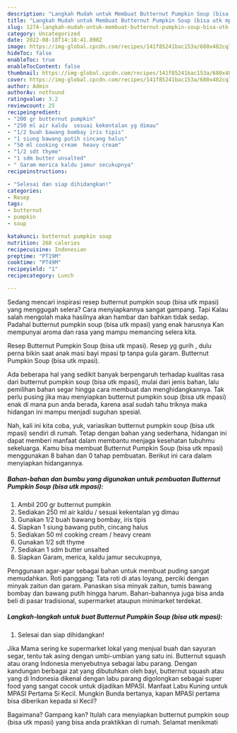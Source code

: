 ```yaml
---
description: "Langkah Mudah untuk Membuat Butternut Pumpkin Soup (bisa utk mpasi) Anti Gagal"
title: "Langkah Mudah untuk Membuat Butternut Pumpkin Soup (bisa utk mpasi) Anti Gagal"
slug: 1274-langkah-mudah-untuk-membuat-butternut-pumpkin-soup-bisa-utk-mpasi-anti-gagal
category: Uncategorized
date: 2022-08-18T14:18:41.890Z
image: https://img-global.cpcdn.com/recipes/141f85241bac153a/680x482cq70/butternut-pumpkin-soup-bisa-utk-mpasi-foto-resep-utama.jpg
hideToc: false
enableToc: true
enableTocContent: false
thumbnail: https://img-global.cpcdn.com/recipes/141f85241bac153a/680x482cq70/butternut-pumpkin-soup-bisa-utk-mpasi-foto-resep-utama.jpg
cover: https://img-global.cpcdn.com/recipes/141f85241bac153a/680x482cq70/butternut-pumpkin-soup-bisa-utk-mpasi-foto-resep-utama.jpg
author: Admin
authorAv: notfound
ratingvalue: 3.2
reviewcount: 25
recipeingredient:
- "200 gr butternut pumpkin"
- "250 ml air kaldu  sesuai kekentalan yg dimau"
- "1/2 buah bawang bombay iris tipis"
- "1 siung bawang putih cincang halus"
- "50 ml cooking cream  heavy cream"
- "1/2 sdt thyme"
- "1 sdm butter unsalted"
- " Garam merica kaldu jamur secukupnya"
recipeinstructions:

- "Selesai dan siap dihidangkan!"
categories:
- Resep
tags:
- butternut
- pumpkin
- soup

katakunci: butternut pumpkin soup 
nutrition: 268 calories
recipecuisine: Indonesian
preptime: "PT19M"
cooktime: "PT49M"
recipeyield: "1"
recipecategory: Lunch

---
```



Sedang mencari inspirasi resep butternut pumpkin soup (bisa utk mpasi) yang menggugah selera? Cara menyiapkannya sangat gampang. Tapi Kalau salah mengolah maka hasilnya akan hambar dan bahkan tidak sedap. Padahal butternut pumpkin soup (bisa utk mpasi) yang enak harusnya Kan mempunyai aroma dan rasa yang mampu memancing selera kita.


Resep Butternut Pumpkin Soup (bisa utk mpasi). Resep yg gurih , dulu perna bikin saat anak masi bayi mpasi tp tanpa gula garam. Butternut Pumpkin Soup (bisa utk mpasi).

Ada beberapa hal yang sedikit banyak berpengaruh terhadap kualitas rasa dari butternut pumpkin soup (bisa utk mpasi), mulai dari jenis bahan, lalu pemilihan bahan segar hingga cara membuat dan menghidangkannya. Tak perlu pusing jika mau menyiapkan butternut pumpkin soup (bisa utk mpasi) enak di mana pun anda berada, karena asal sudah tahu triknya maka hidangan ini mampu menjadi suguhan spesial.


Nah, kali ini kita coba, yuk, variasikan butternut pumpkin soup (bisa utk mpasi) sendiri di rumah. Tetap dengan bahan yang sederhana, hidangan ini dapat memberi manfaat dalam membantu menjaga kesehatan tubuhmu sekeluarga. Kamu bisa membuat Butternut Pumpkin Soup (bisa utk mpasi) menggunakan 8 bahan dan 0 tahap pembuatan. Berikut ini cara dalam menyiapkan hidangannya.

<!--inarticleads1-->

##### Bahan-bahan dan bumbu yang digunakan untuk pembuatan Butternut Pumpkin Soup (bisa utk mpasi):

1. Ambil 200 gr butternut pumpkin
1. Sediakan 250 ml air kaldu / sesuai kekentalan yg dimau
1. Gunakan 1/2 buah bawang bombay, iris tipis
1. Siapkan 1 siung bawang putih, cincang halus
1. Sediakan 50 ml cooking cream / heavy cream
1. Gunakan 1/2 sdt thyme
1. Sediakan 1 sdm butter unsalted
1. Siapkan  Garam, merica, kaldu jamur secukupnya,


Penggunaan agar-agar sebagai bahan untuk membuat puding sangat memudahkan. Roti panggang: Tata roti di atas loyang, perciki dengan minyak zaitun dan garam. Panaskan sisa minyak zaitun, tumis bawang bombay dan bawang putih hingga harum. Bahan-bahannya juga bisa anda beli di pasar tradisional, supermarket ataupun minimarket terdekat. 

<!--inarticleads2-->

##### Langkah-langkah untuk buat Butternut Pumpkin Soup (bisa utk mpasi):


1. Selesai dan siap dihidangkan!

Jika Mama sering ke supermarket lokal yang menjual buah dan sayuran segar, tentu tak asing dengan umbi-umbian yang satu ini. Butternut squash atau orang Indonesia menyebutnya sebagai labu parang. Dengan kandungan berbagai zat yang dibutuhkan oleh bayi, butternut squash atau yang di Indonesia dikenal dengan labu parang digolongkan sebagai super food yang sangat cocok untuk dijadikan MPASI. Manfaat Labu Kuning untuk MPASI Pertama Si Kecil. Mungkin Bunda bertanya, kapan MPASI pertama bisa diberikan kepada si Kecil? 

Bagaimana? Gampang kan? Itulah cara menyiapkan butternut pumpkin soup (bisa utk mpasi) yang bisa anda praktikkan di rumah. Selamat menikmati
